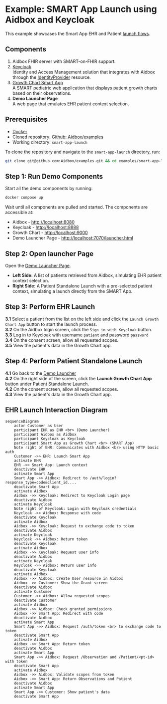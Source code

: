 # Example: SMART App Launch using Aidbox and Keycloak

This example showcases the Smart App EHR and Patient [launch flows](https://hl7.org/fhir/smart-app-launch/app-launch.html).

## Components

1. Aidbox FHIR server with SMART-on-FHIR support.
2. [Keycloak](https://www.keycloak.org/)\
   Identity and Access Management solution that integrates with Aidbox through the [IdentityProvider](../../authentication/sso-with-external-identity-provider.md) resource.
3. [Growth Chart Smart App](https://github.com/smart-on-fhir/growth-chart-app)\
   A SMART pediatric web application that displays patient growth charts based on their observations.
4. **Demo Launcher Page**\
   A web page that emulates EHR patient context selection.

## Prerequisites

* [Docker](https://www.docker.com/)
* Cloned repository: [Github: Aidbox/examples](https://github.com/Aidbox/examples/tree/main)
* Working directory: `smart-app-launch`

To clone the repository and navigate to the `smart-app-launch` directory, run:

```sh
git clone git@github.com:Aidbox/examples.git && cd examples/smart-app-launch 
```

## Step 1: Run Demo Components

Start all the demo components by running:

```sh
docker compose up
```

Wait until all components are pulled and started. The components are accessible at:

* Aidbox - [http://localhost:8080](http://localhost:8080)
* Keycloak - [http://localhost:8888](http://localhost:8888)
* Growth Chart - [http://localhost:9000](http://localhost:9000)
* Demo Launcher Page - [http://localhost:7070/launcher.html](http://localhost:7070/launcher.html)

## Step 2: Open launcher Page

Open the [Demo Launcher Page](http://localhost:7070/launcher.html).

* **Left Side:** A list of patients retrieved from Aidbox, simulating EHR patient context selection.
* **Right Side:** A Patient Standalone Launch with a pre-selected patient context, simulating a launch directly from the SMART App.

## Step 3: Perform EHR Launch

**3.1** Select a patient from the list on the left side and click the `Launch Growth Chart App` button to start the launch process.\
**3.2** On the Aidbox login screen, click the `Sign in with Keycloak` button.\
**3.3** Log in to Keycloak with username `patient` and password `password`\
**3.4** On the consent screen, allow all requested scopes.\
**3.5** View the patient's data in the Growth Chart app.

## Step 4: Perform Patient Standalone Launch

**4.1** Go back to the [Demo Launcher](http://localhost:7070/launcher.html)\
**4.2** On the right side of the screen, click the **Launch Growth Chart App** button under Patient Standalone Launch.\
**4.2** On the consent screen, allow all requested scopes.\
**4.3** View the patient's data in the Growth Chart app.

## EHR Launch Interaction Diagram

```mermaid
sequenceDiagram
    actor Customer as User
    participant EHR as EHR <br> (Demo Launcher)
    participant Aidbox as Aidbox 
    participant Keycloak as Keycloak 
    participant Smart App as Growth Chart <br> (SMART App)
    Note right of EHR: Communicates with Aidbox <br> using HTTP basic auth
    Customer ->> EHR: Launch Smart App
    activate EHR
    EHR ->> Smart App: Launch context
    deactivate EHR
    activate Smart App
    Smart App ->> Aidbox: Redirect to /auth/login?response_type=code&client_id....
    deactivate Smart App
    activate Aidbox
    Aidbox ->> Keycloak: Redirect to Keycloak Login page 
    deactivate Aidbox
    activate Keycloak 
    Note right of Keycloak: Login with Keycloak credentials
    Keycloak ->> Aidbox: Response with code
    deactivate Keycloak
    activate Aidbox
    Aidbox ->> Keycloak: Request to exchange code to token
    deactivate Aidbox 
    activate Keycloak 
    Keycloak ->> Aidbox: Return token 
    deactivate Keycloak
    activate Aidbox
    Aidbox ->> Keycloak: Request user info
    deactivate Aidbox 
    activate Keycloak
    Keycloak ->> Aidbox: Return user info 
    deactivate Keycloak
    activate Aidbox
    Aidbox ->> Aidbox: Create User resource in Aidbox  
    Aidbox ->> Customer: Show the Grant screen 
    deactivate Aidbox 
    activate Customer
    Customer ->> Aidbox: Allow requested scopes  
    deactivate Customer
    activate Aidbox
    Aidbox ->> Aidbox: Check granted permissions
    Aidbox ->> Smart App: Redirect with code
    deactivate Aidbox 
    activate Smart App
    Smart App ->> Aidbox: Request /auth/token <br> to exchange code to token
    deactivate Smart App
    activate Aidbox
    Aidbox ->> Smart App: Return token
    deactivate Aidbox 
    activate Smart App
    Smart App ->> Aidbox: Request /Observation and /Patient/<pt-id> with token
    deactivate Smart App
    activate Aidbox
    Aidbox ->> Aidbox: Validate scopes from token
    Aidbox ->> Smart App: Return Observations and Patient
    deactivate Aidbox 
    activate Smart App
    Smart App ->> Customer: Show patient's data
    deactivate Smart App
```

